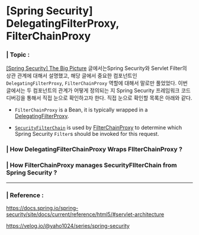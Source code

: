 # [Spring Security] DelegatingFilterProxy, FilterChainProxy

### | Topic : 

<u>[Spring Security] The Big Picture</u> 글에서는Spring Security와 Servlet Filter의 상관 관계에 대해서 설명했고, 해당 글에서 중요한 컴포넌트인 `DelegatingFilterProxy`, `FilterChainProxy` 역할에 대해서 말로만 풀었었다. 이번 글에서는 두 컴포넌트의 관계가 어떻게 정의되는 지 Spring Security 프레임워크 코드 디버깅을 통해서 직접 눈으로 확인하고자 한다. 직접 눈으로 확인할 목록은 아래와 같다. 

- `FilterChainProxy` is a Bean, it is typically wrapped in a [DelegatingFilterProxy](https://docs.spring.io/spring-security/site/docs/current/reference/html5/#servlet-delegatingfilterproxy). 

- [`SecurityFilterChain`](https://docs.spring.io/spring-security/site/docs/5.5.1/api/org/springframework/security/web/SecurityFilterChain.html) is used by [FilterChainProxy](https://docs.spring.io/spring-security/site/docs/current/reference/html5/#servlet-filterchainproxy) to determine which Spring Security `Filter`s should be invoked for this request.

  

### | How DelegatingFilterChainProxy Wraps FIlterChainProxy ? 



### | How FilterChainProxy manages SecurityFIlterChain from Spring Security ? 



___

### | Reference :

https://docs.spring.io/spring-security/site/docs/current/reference/html5/#servlet-architecture

https://velog.io/@yaho1024/series/spring-security
